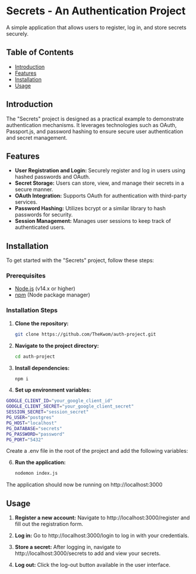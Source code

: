 # Secrets - An Authentication Project

A simple application that allows users to register, log in, and store secrets securely.

## Table of Contents

- [Introduction](#introduction)
- [Features](#features)
- [Installation](#installation)
- [Usage](#usage)

## Introduction

The "Secrets" project is designed as a practical example to demonstrate authentication mechanisms. It leverages technologies such as OAuth, Passport.js, and password hashing to ensure secure user authentication and secret management.

## Features

- **User Registration and Login:** Securely register and log in users using hashed passwords and OAuth.
- **Secret Storage:** Users can store, view, and manage their secrets in a secure manner.
- **OAuth Integration:** Supports OAuth for authentication with third-party services.
- **Password Hashing:** Utilizes bcrypt or a similar library to hash passwords for security.
- **Session Management:** Manages user sessions to keep track of authenticated users.

## Installation

To get started with the "Secrets" project, follow these steps:

### Prerequisites

- [Node.js](https://nodejs.org/) (v14.x or higher)
- [npm](https://www.npmjs.com/) (Node package manager)

### Installation Steps

1. **Clone the repository:**

   ```bash
   git clone https://github.com/TheKwom/auth-project.git

2. **Navigate to the project directory:**

   ```bash
   cd auth-project
   
3. **Install dependencies:**

   ```bash
   npm i
   
4.  **Set up environment variables:**

   ```bash
   GOOGLE_CLIENT_ID="your_google_client_id"
   GOOGLE_CLIENT_SECRET="your_google_client_secret"
   SESSION_SECRET="session_secret"
   PG_USER="postgres"
   PG_HOST="localhost"
   PG_DATABASE="secrets"
   PG_PASSWORD="password"
   PG_PORT="5432"
   ```
   Create a .env file in the root of the project and add the following variables:

6. **Run the application:**

   ```bash
   nodemon index.js
The application should now be running on http://localhost:3000

## Usage

1. **Register a new account:**
Navigate to http://localhost:3000/register and fill out the registration form.

2. **Log in:**
Go to http://localhost:3000/login to log in with your credentials.

3. **Store a secret:**
After logging in, navigate to http://localhost:3000/secrets to add and view your secrets.

4. **Log out:**
Click the log-out button available in the user interface.
